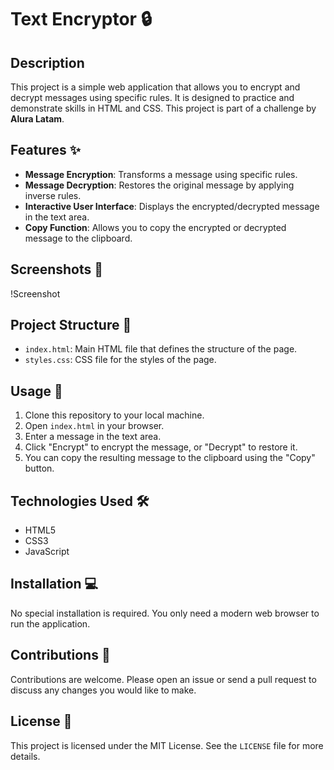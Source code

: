 # Text Encryptor 🔒

## Description

This project is a simple web application that allows you to encrypt and decrypt messages using specific rules. It is designed to practice and demonstrate skills in HTML and CSS. This project is part of a challenge by **Alura Latam**.

## Features ✨

- **Message Encryption**: Transforms a message using specific rules.
- **Message Decryption**: Restores the original message by applying inverse rules.
- **Interactive User Interface**: Displays the encrypted/decrypted message in the text area.
- **Copy Function**: Allows you to copy the encrypted or decrypted message to the clipboard.

## Screenshots 📸

!Screenshot

## Project Structure 📁

- `index.html`: Main HTML file that defines the structure of the page.
- `styles.css`: CSS file for the styles of the page.

## Usage 🚀

1. Clone this repository to your local machine.
2. Open `index.html` in your browser.
3. Enter a message in the text area.
4. Click "Encrypt" to encrypt the message, or "Decrypt" to restore it.
5. You can copy the resulting message to the clipboard using the "Copy" button.

## Technologies Used 🛠️

- HTML5
- CSS3
- JavaScript

## Installation 💻

No special installation is required. You only need a modern web browser to run the application.

## Contributions 🤝

Contributions are welcome. Please open an issue or send a pull request to discuss any changes you would like to make.

## License 📄

This project is licensed under the MIT License. See the `LICENSE` file for more details.
